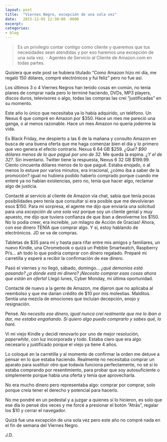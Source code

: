 ```yaml
---
layout: post
title:  "Viernes Negro, excepción de una sola vez"
date:   2015-12-05 12:30:00 -0600
excerpt: 
categories:
- blog
---
```


> Es un privilegio contar contigo como cliente y queremos que tus necesidades sean atendidas y por eso haremos una excepción de una sola vez. - Agentes de Servicio al Cliente de Amazon.com en todas partes.

Quisiera que este post se hubiera titulado “Como Amazon hizo mi día, me regaló 150 dólares, compré electrónicos y fui feliz” pero no fue así.

Los últimos 3 o 4 Viernes Negros han tenido cosas en común, no tenía planes de comprar nada pero lo terminé haciendo, DVDs, MP3 players, discos duros, televisores o algo, todas las compras las creí “justificadas” en su momento.

Este año lo único que necesitaba ya lo había adquirido, un teléfono. Un Nexus 6 que compré en Amazon por $350. Hace un mes me pareció una ganga, o al menos razonable. Hace un mes Amazon no quería joderme la vida.

Es Black Friday, me despierto a las 6 de la mañana y consulto Amazon en busca de una buena oferta que me haga comenzar bien el día y lo primero que veo genera el efecto contrario. Nexus 6 64 GB $259. *¿Qué? $90 dólares menos de lo que pagué por uno de 32*. Me queda la espina. *¿Y el de 32?*. Sin inventario. Twitter tiene la respuesta, Nexus 6 32 GB $199.99. Ciento cincuenta dólares menos de lo que pagué. Estaba enojado, o al menos lo estuve por varios minutos, era irracional, ¿cómo iba a saber de la promoción? igual no hubiera podido haberlo comprado porque cuando me enteré ya no habían existencias, pero no, tenía que hacer algo, reclamar algo de justicia.

Contacté al servicio al cliente de Amazon vía chat, sabía que tenía pocas posibilidades pero tenía que consultar si era posible que me devolvieran esos $150. Para mi sorpresa, el agente me dijo que enviaría una solicitud para una *excepción de una sola vez* porque soy un cliente genial y muy apuesto, me dijo que tuviera confianza de que iban a devolverme los $150. No lo podía creer, era increíble, ¡un milagro de Acción de Gracias! Ahora, con ese dinero TENÍA que comprar algo. Y sí, estoy hablando de electrónicos. JD se va de compras.

Tabletas de $35 para mí y hasta para rifar entre mis amigos y familiares, un nuevo Kindle, una Chromebook o quizá un Pebble Smartwatch, Raspberry Pi’s… ah todo lo que podría comprar con dinero regalado. Preparé mi carretilla y esperé a recibir la confirmación de ese dinero.

Pasó el viernes y no llegó, sábado, domingo… *¿qué demonios está pasando? ¿a dónde está mi dinero? ¡Necesito comprar esas cosas ahora que están en oferta!* Llegó lunes, Cyber Monday, mi última oportunidad. 

Contacté de nuevo a la gente de Amazon, me dijeron que no aplicaba al reembolso y que me darían crédito de $10 por mis molestias. Malditos. Sentía una mezcla de emociones que incluían decepción, enojo y resignación.

Pensé. *No necesito ese dinero, igual nunca creí realmente que me lo iban a dar, me estaba engañando. Si quiero algo puedo comprarlo y sabes qué, lo haré.*  

Vi mi viejo Kindle y decidí renovarlo por uno de mejor resolución, *paperwhite*, con luz incorporada y todo. Estaba claro que era algo necesario y justificado porque el viejo ya tiene 4 años.

Lo coloqué en la carretilla y al momento de confirmar la orden me detuve a pensar en lo que estaba haciendo. Realmente no necesitaba comprar un aparato para sustituir otro que todavía funciona perfectamente, no sé si lo estaba comprando por resentimiento, para probar que soy autosuficiente o simplemente porque había una oferta y tenía que aprovecharla. 

No era mucho dinero pero representaba algo: comprar por comprar, solo porque creía tener el derecho y potencial para hacerlo. 

No me pondré en un pedestal y a juzgar a quienes sí lo hicieron, es solo que ese día lo pensé dos veces y me forcé a presionar el botón “Atrás”, regalar los $10 y cerrar el navegador.

Quizá fue una excepción de una sola vez pero este año no compré nada en el fin de semana del Viernes Negro.

J.D.